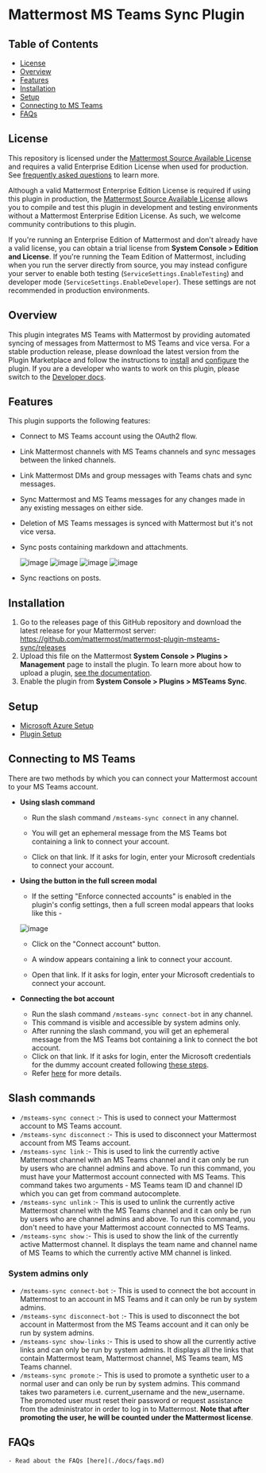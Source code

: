 # Mattermost MS Teams Sync Plugin
## Table of Contents
- [License](#license)
- [Overview](#overview)
- [Features](#features)
- [Installation](#installation)
- [Setup](#setup)
- [Connecting to MS Teams](#connecting-to-ms-teams)
- [FAQs](#faqs)

## License

This repository is licensed under the [Mattermost Source Available License](LICENSE) and requires a valid Enterprise Edition License when used for production. See [frequently asked questions](https://docs.mattermost.com/overview/faq.html#mattermost-source-available-license) to learn more.

Although a valid Mattermost Enterprise Edition License is required if using this plugin in production, the [Mattermost Source Available License](LICENSE) allows you to compile and test this plugin in development and testing environments without a Mattermost Enterprise Edition License. As such, we welcome community contributions to this plugin.

If you're running an Enterprise Edition of Mattermost and don't already have a valid license, you can obtain a trial license from **System Console > Edition and License**. If you're running the Team Edition of Mattermost, including when you run the server directly from source, you may instead configure your server to enable both testing (`ServiceSettings.EnableTesting`) and developer mode (`ServiceSettings.EnableDeveloper`). These settings are not recommended in production environments.

## Overview

This plugin integrates MS Teams with Mattermost by providing automated syncing of messages from Mattermost to MS Teams and vice versa. For a stable production release, please download the latest version from the Plugin Marketplace and follow the instructions to [install](#installation) and [configure](#setup) the plugin. If you are a developer who wants to work on this plugin, please switch to the [Developer docs](./docs/developer_docs.md).

## Features

This plugin supports the following features:
- Connect to MS Teams account using the OAuth2 flow.

- Link Mattermost channels with MS Teams channels and sync messages between the linked channels.

- Link Mattermost DMs and group messages with Teams chats and sync messages.

- Sync Mattermost and MS Teams messages for any changes made in any existing messages on either side.

- Deletion of MS Teams messages is synced with Mattermost but it's not vice versa.

- Sync posts containing markdown and attachments.

    ![image](https://user-images.githubusercontent.com/77336594/226587339-050c35da-a0f1-47db-a15f-f8d5f59bf8cd.png)
    ![image](https://user-images.githubusercontent.com/77336594/226587366-2c4231bc-1aa2-42c4-b692-bd4441c71c34.png)
    ![image](https://user-images.githubusercontent.com/77336594/226588263-a7915e4d-d9ae-4294-9134-326628febdfc.png)
    ![image](https://user-images.githubusercontent.com/77336594/226588309-3202b78f-d87d-439c-967b-25ba8ed328c9.png)

- Sync reactions on posts.

## Installation

1. Go to the releases page of this GitHub repository and download the latest release for your Mattermost server: https://github.com/mattermost/mattermost-plugin-msteams-sync/releases
2. Upload this file on the Mattermost **System Console > Plugins > Management** page to install the plugin. To learn more about how to upload a plugin, [see the documentation](https://docs.mattermost.com/administration/plugins.html#plugin-uploads).
3. Enable the plugin from **System Console > Plugins > MSTeams Sync**.

## Setup

- [Microsoft Azure Setup](./docs/azure_setup.md)
- [Plugin Setup](./docs/plugin_setup.md)

## Connecting to MS Teams

There are two methods by which you can connect your Mattermost account to your MS Teams account.

- **Using slash command**
    - Run the slash command `/msteams-sync connect` in any channel.

    - You will get an ephemeral message from the MS Teams bot containing a link to connect your account.

    - Click on that link. If it asks for login, enter your Microsoft credentials to connect your account.

- **Using the button in the full screen modal**
    - If the setting "Enforce connected accounts" is enabled in the plugin's config settings, then a full screen modal appears that looks like this - 
    
    ![image](https://github.com/mattermost/mattermost-plugin-msteams-sync/assets/100013900/ced5e65b-a52a-46f4-a7fa-dac6e2ff8440)

    - Click on the "Connect account" button.

    - A window appears containing a link to connect your account.

    - Open that link. If it asks for login, enter your Microsoft credentials to connect your account.

- **Connecting the bot account**
    - Run the slash command `/msteams-sync connect-bot` in any channel.
    - This command is visible and accessible by system admins only.
    - After running the slash command, you will get an ephemeral message from the MS Teams bot containing a link to connect the bot account.
    - Click on that link. If it asks for login, enter the Microsoft credentials for the dummy account created following [these steps](./docs/azure_setup.md#step-2-create-a-user-account-to-act-as-a-bot).
    - Refer [here](./docs/azure_setup.md#step-2-create-a-user-account-to-act-as-a-bot) for more details.

## Slash commands

- `/msteams-sync connect` :- This is used to connect your Mattermost account to MS Teams account.
- `/msteams-sync disconnect` :- This is used to disconnect your Mattermost account from MS Teams account.
- `/msteams-sync link` :- This is used to link the currently active Mattermost channel with an MS Teams channel and it can only be run by users who are channel admins and above. To run this command, you must have your Mattermost account connected with MS Teams. This command takes two arguments - MS Teams team ID and channel ID which you can get from command autocomplete.
- `/msteams-sync unlink` :- This is used to unlink the currently active Mattermost channel with the MS Teams channel and it can only be run by users who are channel admins and above. To run this command, you don't need to have your Mattermost account connected to MS Teams.
- `/msteams-sync show` :- This is used to show the link of the currently active Mattermost channel. It displays the team name and channel name of MS Teams to which the currently active MM channel is linked.

### System admins only
- `/msteams-sync connect-bot` :- This is used to connect the bot account in Mattermost to an account in MS Teams and it can only be run by system admins.
- `/msteams-sync disconnect-bot` :- This is used to disconnect the bot account in Mattermost from the MS Teams account and it can only be run by system admins.
- `/msteams-sync show-links` :- This is used to show all the currently active links and can only be run by system admins. It displays all the links that contain Mattermost team, Mattermost channel, MS Teams team, MS Teams channel.
- `/msteams-sync promote` :- This is used to promote a synthetic user to a normal user and can only be run by system admins. This command takes two parameters i.e. current_username and the new_username. The promoted user must reset their password or request assistance from the administrator in order to log in to Mattermost. **Note that after promoting the user, he will be counted under the Mattermost license**.

## FAQs
    - Read about the FAQs [here](./docs/faqs.md)
    
